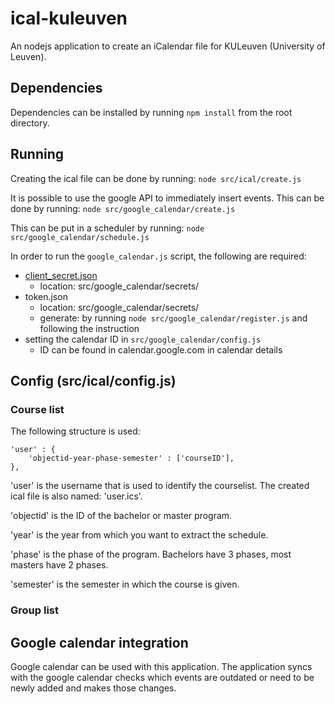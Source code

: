 # ical-kuleuven

An nodejs application to create an iCalendar file for KULeuven (University of Leuven).

## Dependencies
Dependencies can be installed by running ` npm install ` from the root directory.

## Running
Creating the ical file can be done by running:
``` node src/ical/create.js ```

It is possible to use the google API to immediately insert events.
This can be done by running:
``` node src/google_calendar/create.js ```

This can be put in a scheduler by running:
``` node src/google_calendar/schedule.js ```

In order to run the `google_calendar.js` script, the following are required:
- [client_secret.json](https://developers.google.com/google-apps/calendar/quickstart/nodejs)
	* location: src/google_calendar/secrets/
- token.json
	* location: src/google_calendar/secrets/
	* generate: by running `node src/google_calendar/register.js` and following the instruction
- setting the calendar ID in `src/google_calendar/config.js`
	* ID can be found in calendar.google.com in calendar details

## Config (src/ical/config.js)
### Course list
The following structure is used:
```
'user' : {
	'objectid-year-phase-semester' : ['courseID'],
},
```
'user' is the username that is used to identify the courselist. The created ical file is also named: 'user.ics'.

'objectid' is the ID of the bachelor or master program.

'year' is the year from which you want to extract the schedule.

'phase' is the phase of the program. Bachelors have 3 phases, most masters have 2 phases.

'semester' is the semester in which the course is given.

### Group list

## Google calendar integration
Google calendar can be used with this application. The application syncs with the google calendar checks which events are outdated or need to be newly added and makes those changes.

